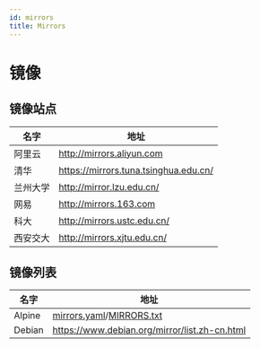 ```yaml
---
id: mirrors
title: Mirrors
---
```


# 镜像

## 镜像站点

名字      | 地址
---------|----------------
阿里云    | http://mirrors.aliyun.com
清华      | https://mirrors.tuna.tsinghua.edu.cn/
兰州大学  | http://mirror.lzu.edu.cn/
网易      | http://mirrors.163.com
科大      | http://mirrors.ustc.edu.cn/
西安交大  | http://mirrors.xjtu.edu.cn/

## 镜像列表

名字    | 地址
-------|-----
Alpine | [mirrors.yaml](https://git.alpinelinux.org/cgit/aports/tree/main/alpine-mirrors/mirrors.yaml)/[MIRRORS.txt](http://rsync.alpinelinux.org/alpine/MIRRORS.txt)
Debian | https://www.debian.org/mirror/list.zh-cn.html
